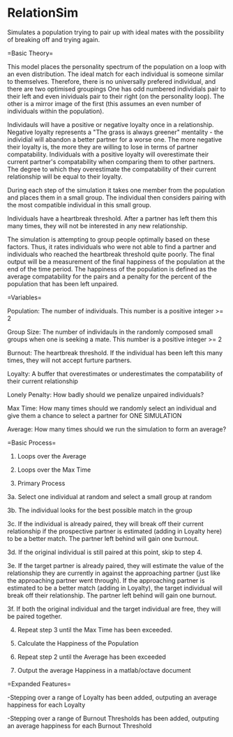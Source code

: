 # RelationSim
Simulates a population trying to pair up with ideal mates with the possibility of breaking off and trying again.

=Basic Theory=

This model places the personality spectrum of the population on a loop with an even distribution. The ideal match for each individual is someone similar to themselves. Therefore, there is no universally prefered individual, and there are two optimised groupings One has odd numbered individials pair to their left and even inividuals pair to their right (on the personality loop). The other is a mirror image of the first (this assumes an even number of individuals within the population).

Individauls will have a positive or negative loyalty once in a relationship. Negative loyalty represents a "The grass is always greener" mentality - the individial will abandon a better partner for a worse one. The more negative their loyalty is, the more they are willing to lose in terms of partner compatability. Individuals with a positive loyalty will overestimate their current partner's compatability when comparing them to other partners. The degree to which they overestimate the compatability of their current relationship will be equal to their loyalty.

During each step of the simulation it takes one member from the population and places them in a small group. The individual then considers pairing with the most compatible individual in this small group.

Individuals have a heartbreak threshold. After a partner has left them this many times, they will not be interested in any new relationship.

The simulation is attempting to group people optimally based on these factors. Thus, it rates individuals who were not able to find a partner and individuals who reached the heartbreak threshold quite poorly. The final output will be a measurement of the final happiness of the population at the end of the time period. The happiness of the population is defined as the average compatability for the pairs and a penalty for the percent of the population that has been left unpaired.

=Variables=

Population: The number of individuals. This number is a positive integer >= 2

Group Size: The number of individauls in the randomly composed small groups when one is seeking a mate. This number is a positive                 integer >= 2

Burnout: The heartbreak threshold. If the individual has been left this many times, they will not accept furture partners.

Loyalty: A buffer that overestimates or underestimates the compatability of their current relationship

Lonely Penalty: How badly should we penalize unpaired individuals?

Max Time: How many times should we randomly select an individual and give them a chance to select a partner for ONE SIMULATION

Average: How many times should we run the simulation to form an average?


=Basic Process=

1. Loops over the Average

2. Loops over the Max Time

3. Primary Process

  3a. Select one individual at random and select a small group at random
  
  3b. The individual looks for the best possible match in the group
  
  3c. If the individual is already paired, they will break off their current relationship if the prospective partner is estimated (adding in Loyalty here) to be a better match. The partner left behind will gain one burnout.
  
  3d. If the original individual is still paired at this point, skip to step 4.
  
  3e. If the target partner is already paired, they will estimate the value of the relationship they are currently in against the approaching partner (just like the approaching partner went through). If the approaching partner is estimated to be a better match (adding in Loyalty), the target individual will break off their relationship. The partner left behind will gain one burnout.
  
  3f. If both the original individual and the target individual are free, they will be paired together.

4. Repeat step 3 until the Max Time has been exceeded.

5. Calculate the Happiness of the Population

6. Repeat step 2 until the Average has been exceeded

7. Output the average Happiness in a matlab/octave document

=Expanded Features=

-Stepping over a range of Loyalty has been added, outputing an average happiness for each Loyalty

-Stepping over a range of Burnout Thresholds has been added, outputing an average happiness for each Burnout Threshold
